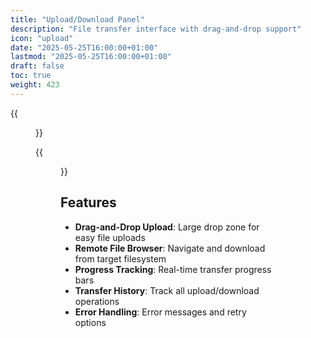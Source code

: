 ```yaml
---
title: "Upload/Download Panel"
description: "File transfer interface with drag-and-drop support"
icon: "upload"
date: "2025-05-25T16:00:00+01:00"
lastmod: "2025-05-25T16:00:00+01:00"
draft: false
toc: true
weight: 423
---
```


{{<figure src="/images/webui/upload-download-panel.png" alt="Upload/Download Panel" class="img-fluid" >}}

{{<figure src="/images/webui/browse-panel.png" alt="Browse Panel" class="img-fluid" >}}


## Features

- **Drag-and-Drop Upload**: Large drop zone for easy file uploads
- **Remote File Browser**: Navigate and download from target filesystem
- **Progress Tracking**: Real-time transfer progress bars
- **Transfer History**: Track all upload/download operations
- **Error Handling**: Error messages and retry options 